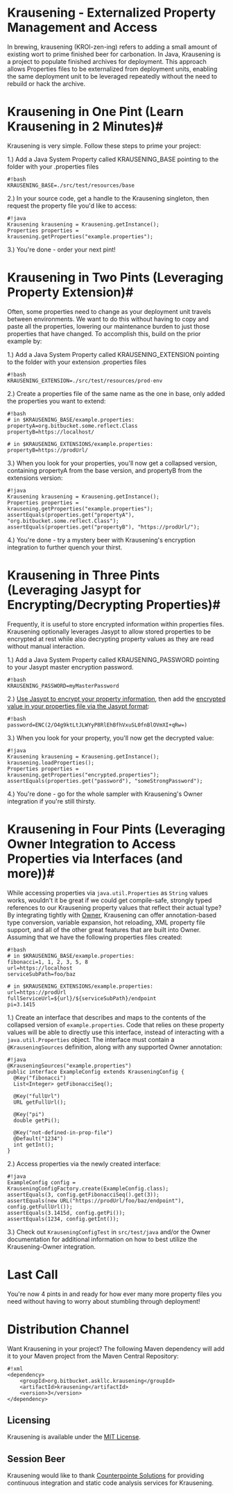 # Krausening - Externalized Property Management and Access #
In brewing, krausening (KROI-zen-ing) refers to adding a small amount of existing wort to prime finished beer for carbonation.  In Java, Krausening is a project to populate finished archives for deployment.  This approach allows Properties files to be externalized from deployment units, enabling the same deployment unit to be leveraged repeatedly without the need to rebuild or hack the archive.

# Krausening in One Pint (Learn Krausening in 2 Minutes)#
Krausening is very simple.  Follow these steps to prime your project:

1.)  Add a Java System Property called KRAUSENING_BASE pointing to the folder with your .properties files
```
#!bash
KRAUSENING_BASE=./src/test/resources/base
```
2.) In your source code, get a handle to the Krausening singleton, then request the property file you'd like to access:
```
#!java
Krausening krausening = Krausening.getInstance();
Properties properties = krausening.getProperties("example.properties");

```
3.)  You're done - order your next pint!

# Krausening in Two Pints (Leveraging Property Extension)#
Often, some properties need to change as your deployment unit travels between environments.  We want to do this without having to copy and paste all the properties, lowering our maintenance burden to just those properties that have changed.  To accomplish this, build on the prior example by:

1.)  Add a Java System Property called KRAUSENING_EXTENSION pointing to the folder with your extension .properties files
```
#!bash
KRAUSENING_EXTENSION=./src/test/resources/prod-env
```
2.) Create a properties file of the same name as the one in base, only added the properties you want to extend:

```
#!bash
# in $KRAUSENING_BASE/example.properties:
propertyA=org.bitbucket.some.reflect.Class
propertyB=https://localhost/

# in $KRAUSENING_EXTENSIONS/example.properties:
propertyB=https://prodUrl/

```
3.) When you look for your properties, you'll now get a collapsed version, containing propertyA from the base version, and propertyB from the extensions version:
```
#!java
Krausening krausening = Krausening.getInstance();
Properties properties = krausening.getProperties("example.properties");
assertEquals(properties.get("propertyA"), "org.bitbucket.some.reflect.Class");
assertEquals(properties.get("propertyB"), "https://prodUrl/");
```
4.) You're done - try a mystery beer with Krausening's encryption integration to further quench your thirst.

# Krausening in Three Pints (Leveraging Jasypt for Encrypting/Decrypting Properties)#
Frequently, it is useful to store encrypted information within properties files.  Krausening optionally leverages Jasypt to allow stored properties to be encrypted at rest while also decrypting property values as they are read without manual interaction.

1.)  Add a Java System Property called KRAUSENING_PASSWORD pointing to your Jasypt master encryption password.
```
#!bash
KRAUSENING_PASSWORD=myMasterPassword
```

2.)  [Use Jasypt to encrypt your property information](http://www.jasypt.org/cli.html), then add the [encrypted value in your properties file via the Jasypt format](http://www.jasypt.org/encrypting-configuration.html):
```
#!bash
password=ENC(2/O4g9ktLtJLWYyP8RlEhBfhVxuSL0fnBlOVmXI+qRw=)
```

3.) When you look for your property, you'll now get the decrypted value:
```
#!java
Krausening krausening = Krausening.getInstance();
krausening.loadProperties();
Properties properties = krausening.getProperties("encrypted.properties");
assertEquals(properties.get("password"), "someStrongPassword");
```

4.) You're done - go for the whole sampler with Krausening's Owner integration if you're still thirsty.

# Krausening in Four Pints (Leveraging Owner Integration to Access Properties via Interfaces (and more))#
While accessing properties via `java.util.Properties` as `String` values works, wouldn't it be great if we could get compile-safe, strongly typed references to our Krausening property values that reflect their actual type? By integrating tightly with [Owner](http://owner.aeonbits.org/), Krausening can offer annotation-based type conversion, variable expansion, hot reloading, XML property file support, and all of the other great features that are built into Owner. Assuming that we have the following properties files created: 
```
#!bash
# in $KRAUSENING_BASE/example.properties:
fibonacci=1, 1, 2, 3, 5, 8
url=https://localhost
serviceSubPath=foo/baz

# in $KRAUSENING_EXTENSIONS/example.properties:
url=https://prodUrl
fullServiceUrl=${url}/${serviceSubPath}/endpoint
pi=3.1415
```

1.) Create an interface that describes and maps to the contents of the collapsed version of `example.properties`.  Code that relies on these property values will be able to directly use this interface, instead of interacting with a `java.util.Properties` object. The interface must contain a `@KrauseningSources` definition, along with any supported Owner annotation:
```
#!java
@KrauseningSources("example.properties")
public interface ExampleConfig extends KrauseningConfig {
  @Key("fibonacci")
  List<Integer> getFibonacciSeq();

  @Key("fullUrl")
  URL getFullUrl();

  @Key("pi")
  double getPi();

  @Key("not-defined-in-prop-file")
  @Default("1234")
  int getInt();
}
```

2.) Access properties via the newly created interface:
```
#!java
ExampleConfig config = KrauseningConfigFactory.create(ExampleConfig.class);
assertEquals(3, config.getFibonacciSeq().get(3));
assertEquals(new URL("https://prodUrl/foo/baz/endpoint"), config.getFullUrl());
assertEquals(3.1415d, config.getPi());
assertEquals(1234, config.getInt());
```

3.) Check out `KrauseningConfigTest` in `src/test/java` and/or the Owner documentation for additional information on how to best utilize the Krausening-Owner integration.
# Last Call

You're now 4 pints in and ready for how ever many more property files you need without having to worry about stumbling through deployment!

# Distribution Channel

Want Krausening in your project? The following Maven dependency will add it to your Maven project from the Maven Central Repository:

```
#!xml
<dependency>
    <groupId>org.bitbucket.askllc.krausening</groupId>
    <artifactId>krausening</artifactId>
    <version>3</version>
</dependency>
```

## Licensing
Krausening is available under the [MIT License](http://opensource.org/licenses/mit-license.php).

## Session Beer
Krausening would like to thank [Counterpointe Solutions](http://cpointe-inc.com/) for providing continuous integration and static code analysis services for Krausening.